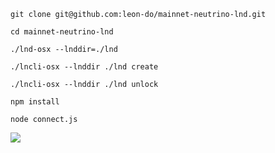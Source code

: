 `git clone git@github.com:leon-do/mainnet-neutrino-lnd.git`

`cd mainnet-neutrino-lnd`

`./lnd-osx --lnddir=./lnd`

`./lncli-osx --lnddir ./lnd create`

`./lncli-osx --lnddir ./lnd unlock`

`npm install`

`node connect.js`


![](https://i.imgur.com/1GoAuoY.png)
